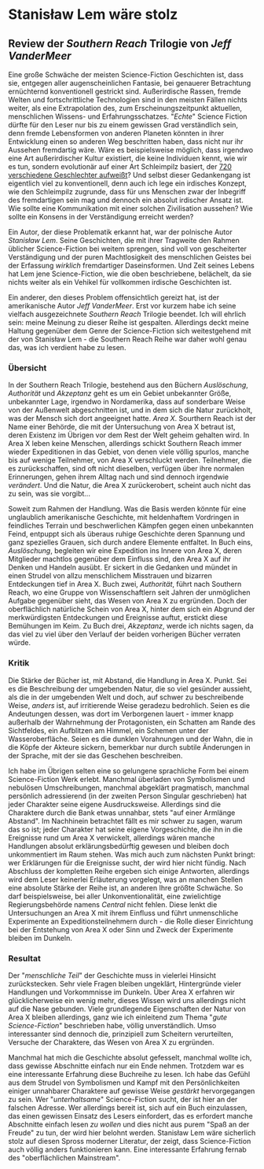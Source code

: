 # Stanisław Lem wäre stolz
## Review der _Southern Reach_ Trilogie von _Jeff VanderMeer_

Eine große Schwäche der meisten Science-Fiction Geschichten ist, dass sie, entgegen aller augenscheinlichen Fantasie, bei genauerer Betrachtung ernüchternd konventionell gestrickt sind. Außerirdische Rassen, fremde Welten und fortschrittliche Technologien sind in den meisten Fällen nichts weiter, als eine Extrapolation des, zum Erscheinungszeitpunkt aktuellen, menschlichen Wissens- und Erfahrungsschatzes. "_Echte_" Science Fiction dürfte für den Leser nur bis zu einem gewissen Grad verständlich sein, denn fremde Lebensformen von anderen Planeten könnten in ihrer Entwicklung einen so anderen Weg beschritten haben, dass nicht nur ihr Aussehen fremdartig wäre. Wäre es beispielsweise möglich, dass irgendwo eine Art außerirdischer Kultur existiert, die keine Individuen kennt, wie wir es tun, sondern evolutionär auf einer Art Schleimpilz basiert, der [720 verschiedene Geschlechter aufweißt](https://www.welt.de/wissenschaft/article202048290/Der-Blob-Dieses-unheimliche-Wesen-hat-720-Geschlechter.html)? Und selbst dieser Gedankengang ist eigentlich viel zu konventionell, denn auch ich lege ein irdisches Konzept, wie den Schleimpilz zugrunde, dass für uns Menschen zwar der Inbegriff des fremdartigen sein mag und dennoch ein absolut irdischer Ansatz ist. Wie sollte eine Kommunikation mit einer solchen Zivilisation aussehen? Wie sollte ein Konsens in der Verständigung erreicht werden?

Ein Autor, der diese Problematik erkannt hat, war der polnische Autor _Stanisław Lem_. Seine Geschichten, die mit ihrer Tragweite den Rahmen üblicher Science-Fiction bei weitem sprengen, sind voll von gescheiterter Verständigung und der puren Machtlosigkeit des menschlichen Geistes bei der Erfassung _wirklich_ fremdartiger Daseinsformen. Und Zeit seines Lebens hat Lem jene Science-Fiction, wie die oben beschriebene, belächelt, da sie nichts weiter als ein Vehikel für vollkommen irdische Geschichten ist.

Ein anderer, den dieses Problem offensichtlich gereizt hat, ist der amerikanische Autor _Jeff VanderMeer_. Erst vor kurzem habe ich seine vielfach ausgezeichnete _Southern Reach_ Trilogie beendet. Ich will ehrlich sein: meine Meinung zu dieser Reihe ist gespalten. Allerdings deckt meine Haltung gegenüber dem Genre der Science-Fiction sich weitestgehend mit der von Stanisław Lem - die Southern Reach Reihe war daher wohl genau das, was ich verdient habe zu lesen.

### Übersicht

In der Southern Reach Trilogie, bestehend aus den Büchern _Auslöschung_, _Authorität_ und _Akzeptanz_ geht es um ein Gebiet unbekannter Größe, unbekannter Lage, irgendwo in Nordamerika, dass auf sonderbare Weise von der Außenwelt abgeschnitten ist, und in dem sich die Natur zurückholt, was der Mensch sich dort angeeignet hatte. _Area X_. Sourthern Reach ist der Name einer Behörde, die mit der Untersuchung von Area X betraut ist, deren Existenz im Übrigen vor dem Rest der Welt geheim gehalten wird. In Area X leben keine Menschen, allerdings schickt Southern Reach immer wieder Expeditionen in das Gebiet, von denen viele völlig spurlos, manche bis auf wenige Teilnehmer, von Area X verschluckt werden. Teilnehmer, die es zurückschaffen, sind oft nicht dieselben, verfügen über ihre normalen Erinnerungen, gehen ihrem Alltag nach und sind dennoch irgendwie _verändert_. Und die Natur, die Area X zurückerobert, scheint auch nicht das zu sein, was sie vorgibt...

Soweit zum Rahmen der Handlung. Was die Basis werden könnte für eine unglaublich amerikanische Geschichte, mit heldenhaftem Vordringen in feindliches Terrain und beschwerlichen Kämpfen gegen einen unbekannten Feind, entpuppt sich als überaus ruhige Geschichte deren Spannung und ganz spezielles Grauen, sich durch andere Elemente entfaltet. In Buch eins, _Auslöschung_, begleiten wir eine Expedition ins Innere von Area X, deren Mitglieder machtlos gegenüber dem Einfluss sind, den Area X auf ihr Denken und Handeln ausübt. Er sickert in die Gedanken und mündet in einen Strudel von allzu menschlichem Misstrauen und bizarren Entdeckungen tief in Area X. Buch zwei, _Authorität_, führt nach Southern Reach, wo eine Gruppe von Wissenschaftlern seit Jahren der unmöglichen Aufgabe gegenüber sieht, das Wesen von Area X zu ergründen. Doch der oberflächlich natürliche Schein von Area X, hinter dem sich ein Abgrund der merkwürdigsten Entdeckungen und Ereignisse auftut, erstickt diese Bemühungen im Keim. Zu Buch drei, _Akzeptanz_, werde ich nichts sagen, da das viel zu viel über den Verlauf der beiden vorherigen Bücher verraten würde.

### Kritik

Die Stärke der Bücher ist, mit Abstand, die Handlung in Area X. Punkt. Sei es die Beschreibung der umgebenden Natur, die so viel gesünder aussieht, als die in der umgebenden Welt und doch, auf schwer zu beschreibende Weise, _anders_ ist, auf irritierende Weise geradezu bedrohlich. Seien es die Andeutungen dessen, was dort im Verborgenen lauert - immer knapp außerhalb der Wahrnehmung der Protagonisten, ein Schatten am Rande des Sichtfeldes, ein Aufblitzen am Himmel, ein Schemen unter der Wasseroberfläche. Seien es die dunklen Vorahnungen und der Wahn, die in die Köpfe der Akteure sickern, bemerkbar nur durch subtile Änderungen in der Sprache, mit der sie das Geschehen beschreiben.

Ich habe im Übrigen selten eine so gelungene sprachliche Form bei einem Science-Fiction Werk erlebt. Manchmal überladen von Symbolismen und nebulösen Umschreibungen, manchmal abgeklärt pragmatisch, manchmal persönlich adressierend (in der zweiten Person Singular geschrieben) hat jeder Charakter seine eigene Ausdrucksweise. Allerdings sind die Charaktere durch die Bank etwas unnahbar, stets "auf einer Armlänge Abstand". Im Nachhinein betrachtet fällt es mir schwer zu sagen, warum das so ist; jeder Charakter hat seine eigene Vorgeschichte, die ihn in die Ereignisse rund um Area X verwickelt, allerdings wären manche Handlungen absolut erklärungsbedürftig gewesen und bleiben doch unkommentiert im Raum stehen. Was mich auch zum nächsten Punkt bringt: wer Erklärungen für die Ereignisse sucht, der wird hier nicht fündig. Nach Abschluss der kompletten Reihe ergeben sich einige Antworten, allerdings wird dem Leser keinerlei Erläuterung vorgelegt, was an manchen Stellen eine absolute Stärke der Reihe ist, an anderen Ihre größte Schwäche. So darf beispielsweise, bei aller Unkonventionalität, eine zwielichtige Regierungsbehörde namens _Central_ nicht fehlen. Diese lenkt die Untersuchungen an Area X mit ihrem Einfluss und führt unmenschliche Experimente an Expeditionsteilnehmern durch - die Rolle dieser Einrichtung bei der Entstehung von Area X oder Sinn und Zweck der Experimente bleiben im Dunkeln.

### Resultat

Der "_menschliche Teil_" der Geschichte muss in vielerlei Hinsicht zurückstecken. Sehr viele Fragen bleiben ungeklärt, Hintergründe vieler Handlungen und Vorkommnisse im Dunkeln. Über Area X erfahren wir glücklicherweise ein wenig mehr, dieses Wissen wird uns allerdings nicht auf die Nase gebunden. Viele grundlegende Eigenschaften der Natur von Area X bleiben allerdings, ganz wie ich einleitend zum Thema "_gute Science-Fiction_" beschrieben habe, völlig unverständlich. Umso interessanter sind dennoch die, prinzipiell zum Scheitern verurteilten, Versuche der Charaktere, das Wesen von Area X zu ergründen.

Manchmal hat mich die Geschichte absolut gefesselt, manchmal wollte ich, dass gewisse Abschnitte einfach nur ein Ende nehmen. Trotzdem war es eine interessante Erfahrung diese Buchreihe zu lesen. Ich habe das Gefühl aus dem Strudel von Symbolismen und Kampf mit den Persönlichkeiten einiger unnahbarer Charaktere auf gewisse Weise _gestärkt_ hervorgegangen zu sein. Wer "_unterhaltsame_" Science-Fiction sucht, der ist hier an der falschen Adresse. Wer allerdings bereit ist, sich auf ein Buch einzulassen, das einen gewissen Einsatz des Lesers einfordert, das es erfordert manche Abschnitte einfach lesen _zu wollen_ und dies nicht aus purem "Spaß an der Freude" zu tun, der wird hier belohnt werden. Stanisław Lem wäre sicherlich stolz auf diesen Spross moderner Literatur, der zeigt, dass Science-Fiction auch völlig anders funktionieren kann. Eine interessante Erfahrung fernab des "oberflächlichen Mainstream".
